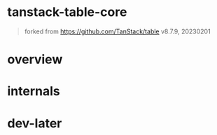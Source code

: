 # tanstack-table-core

> forked from https://github.com/TanStack/table v8.7.9, 20230201

# overview

# internals

# dev-later

